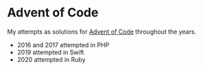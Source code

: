 # Advent of Code

My attempts as solutions for [Advent of Code](https://adventofcode.com) throughout the years.

* 2016 and 2017 attempted in PHP
* 2019 attempted in Swift
* 2020 attempted in Ruby
